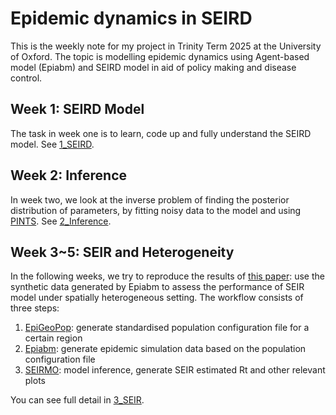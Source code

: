 # Epidemic dynamics in SEIRD
This is the weekly note for my project in Trinity Term 2025 at the University of Oxford. The topic is modelling epidemic dynamics using Agent-based model (Epiabm) and SEIRD model in aid of policy making and disease control.

## Week 1: SEIRD Model
The task in week one is to learn, code up and fully understand the SEIRD model. See [1_SEIRD](1_SEIRD).

## Week 2: Inference
In week two, we look at the inverse problem of finding the posterior distribution of parameters, by fitting noisy data to the model and using [PINTS](https://github.com/pints-team/pints/blob/main/examples/stats/beginners-tutorial.ipynb). See [2_Inference](2_Inference).

## Week 3~5: SEIR and Heterogeneity
In the following weeks, we try to reproduce the results of [this paper](https://arxiv.org/pdf/2503.04648): use the synthetic data generated by Epiabm to assess the performance of SEIR model under spatially heterogeneous setting. The workflow consists of three steps:
1. [EpiGeoPop](https://github.com/SABS-R3-Epidemiology/EpiGeoPop): generate standardised population configuration file for a certain region
2. [Epiabm](https://github.com/SABS-R3-Epidemiology/epiabm): generate epidemic simulation data based on the population configuration file
3. [SEIRMO](https://github.com/SABS-R3-Epidemiology/seirmo/blob/main/examples/epiabm_rt_inference/northern_ireland/northern_ireland_rt_inference.ipynb): model inference, generate SEIR estimated Rt and other relevant plots

You can see full detail in [3_SEIR](3_SEIR).
